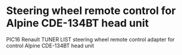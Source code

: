 Steering wheel remote control for Alpine CDE-134BT head unit
====================

PIC16 Renault TUNER LIST steering wheel remote control adapter for control Alpine CDE-134BT head unit
 
